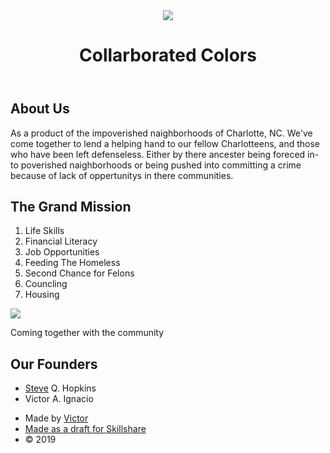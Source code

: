<!DOCTYPE html>
<html>
<head>
	<title>Collaborated Colors</title>
	<link rel="stylesheet" type="text/css" href="css/CollaborationColors">
</head>
<body>	
	<div class="wrapper">
    <header>
	  	<img src="Collaborated Colors.png">
        <h1>Collarborated Colors</h1>
	  	</header>
   		<div class="content">
   			<h2>About Us</h2>
   			<p>As a product of the impoverished naighborhoods of Charlotte, NC. We've come together to lend a helping hand to our fellow Charlotteens, and those who have been left defenseless. Either by there ancester being foreced in-to poverished naighborhoods or being pushed into committing a crime because of lack of oppertunitys in there communities.</p>
   			<h2>The Grand Mission</h2> 
   			<ol>
   				<li>Life Skills</li>
   				<li>Financial Literacy</li>
   				<li>Job Opportunities</li>
   				<li>Feeding The Homeless</li>
   				<li>Second Chance for Felons</li>
   				<li>Councling</li>
   				<li>Housing</li>
   			</ol>
   			<img Class="big-image" src="img/big-image.jpg">	
   			<p class="Caption">Coming together with the community</p>
   			<h2>Our Founders</h2>
   			<ul>
   				<li><a href="" target="_blank" title="Vist Steve's page">Steve</a> Q. Hopkins</li>
   				<li><a herf="" target="_blank" title="Visit Victor's page">Victor</a> A. Ignacio</li>
   				
   			
</ul>


 </div>
 		<footer>		
 		    <ul>
 		    	<li>Made by <a href="https://myecopressurewash.com/" target="Visit Victor's website">Victor</li>
 		    	<li>Made as a draft for <a href="https://Skillshare.com/" target="Visit Skillshare's website">Skillshare</a></li>
 		    	<li>&copy; 2019</li>


 		    	


  </ul>
 </footer>

</body>
</html>
